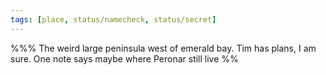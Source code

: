 ```yaml
---
tags: [place, status/namecheck, status/secret]
---
```


%%% The weird large peninsula west of emerald bay. Tim has plans, I am sure. One note says maybe where Peronar still live %%